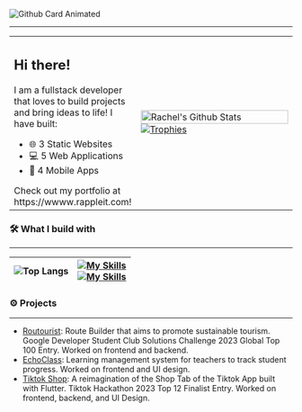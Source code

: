 
![Github Card Animated](https://github.com/user-attachments/assets/2dd7ab1a-6b5e-492b-b1e9-33f034757a37)

---

<table border="0">
    <tr>
        <td width="42%">
            <h2>Hi there!</h2>
            <p>I am a fullstack developer that loves to build projects and bring ideas to life! I have built:</p>
            <ul>
                <li>🌐 3 Static Websites</li>
                <li>💻 5 Web Applications</li>
                <li>📱 4 Mobile Apps</li>
            </ul>
            Check out my portfolio at https://wwww.rappleit.com!
        </td>
        <td width="55%">
            <img src="https://github-readme-stats.vercel.app/api?username=rappleit&theme=tokyonight&show_icons=true&hide=stars,issues&rank_icon=github" alt="Rachel's Github Stats" width="100%">
            <a href="https://github.com/ryo-ma/github-profile-trophy">
                <img src="https://github-profile-trophy.vercel.app/?username=rappleit&theme=algolia" alt="Trophies">
            </a>
        </td>
    </tr>
</table>



### 🛠️ What I build with
---
| ![Top Langs](https://github-readme-stats.vercel.app/api/top-langs/?username=rappleit&theme=tokyonight&layout=compact&exclude_repo=Portential) | [![My Skills](https://skillicons.dev/icons?i=react,html,css,js,nextjs,vercel)](https://skillicons.dev) </br>  [![My Skills](https://skillicons.dev/icons?i=swift,dotnet,nodejs,postgres,mongodb,figma)](https://skillicons.dev) |
|-----------------------------------------------------------------------------------------------------------------------------------------------------------|------------------------------------------------------------------------------------------------------------------------------------------|


### ⚙️ Projects
---
- [Routourist](https://github.com/rappleit/routourist): Route Builder that aims to promote sustainable tourism. Google Developer Student Club Solutions Challenge 2023 Global Top 100 Entry. Worked on frontend and backend. 
- [EchoClass](https://github.com/michaelchen-lab/LMS_Frontend): Learning management system for teachers to track student progress. Worked on frontend and UI design.
- [Tiktok Shop](https://github.com/rappleit/tiktok_shop/tree/main): A reimagination of the Shop Tab of the Tiktok App built with Flutter. Tiktok Hackathon 2023 Top 12 Finalist Entry. Worked on frontend, backend, and UI Design.

